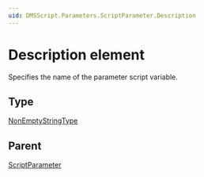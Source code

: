 ```yaml
---
uid: DMSScript.Parameters.ScriptParameter.Description
---
```


# Description element

Specifies the name of the parameter script variable.

## Type

[NonEmptyStringType](xref:Automation-NonEmptyStringType)

## Parent

[ScriptParameter](xref:DMSScript.Parameters.ScriptParameter)
